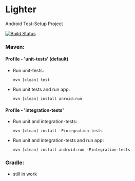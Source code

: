 # Lighter

Android Test-Setup Project

[![Build Status](https://travis-ci.org/aschulhofer/lighter.svg?branch=master)](https://travis-ci.org/aschulhofer/lighter)

### Maven:

#### Profile - 'unit-tests'  (default)

* Run unit-tests:

  `mvn [clean] test`


* Run unit tests and run app:

  `mvn [clean] install anroid:run`

#### Profile - 'integration-tests'

* Run unit and integration-tests:

  `mvn [clean] install -Pintegration-tests`

* Run unit and integration-tests and run app:
  
  `mvn [clean] install android:run -Pintegration-tests`

### Gradle:

* still in work